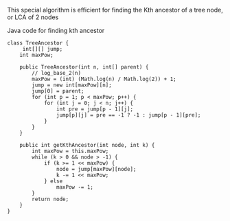 This special algorithm is efficient for finding the Kth ancestor of a tree node, or LCA of 2 nodes

Java code for finding kth ancestor
```
class TreeAncestor {
     int[][] jump;
    int maxPow;

    public TreeAncestor(int n, int[] parent) {
        // log_base_2(n)
        maxPow = (int) (Math.log(n) / Math.log(2)) + 1;
        jump = new int[maxPow][n];
        jump[0] = parent;
        for (int p = 1; p < maxPow; p++) {
            for (int j = 0; j < n; j++) {
                int pre = jump[p - 1][j];
                jump[p][j] = pre == -1 ? -1 : jump[p - 1][pre];
            }
        }
    }

    public int getKthAncestor(int node, int k) {
        int maxPow = this.maxPow;
        while (k > 0 && node > -1) {
            if (k >= 1 << maxPow) {
                node = jump[maxPow][node];
                k -= 1 << maxPow;
            } else
                maxPow -= 1;
        }
        return node;
    }
}

```